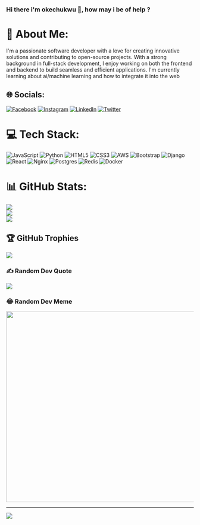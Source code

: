 ### Hi there i'm okechukwu 👋, how may i be of help ?
# 💫 About Me:
I'm a passionate software developer with a love for creating innovative solutions and contributing to open-source projects. With a strong background in full-stack development, I enjoy working on both the frontend and backend to build seamless and efficient applications.
I'm currently learning about ai/machine learning and how to integrate it into the web 


## 🌐 Socials:
[![Facebook](https://img.shields.io/badge/Facebook-%231877F2.svg?logo=Facebook&logoColor=white)](https://facebook.com/okechukwu.david.99) [![Instagram](https://img.shields.io/badge/Instagram-%23E4405F.svg?logo=Instagram&logoColor=white)](https://instagram.com/ok_e_chukwu) [![LinkedIn](https://img.shields.io/badge/LinkedIn-%230077B5.svg?logo=linkedin&logoColor=white)](https://linkedin.com/in/okechukwu-david-6a8a82256) [![Twitter](https://img.shields.io/badge/Twitter-%231DA1F2.svg?logo=Twitter&logoColor=white)](https://twitter.com/@chucks_dave) 

# 💻 Tech Stack:
![JavaScript](https://img.shields.io/badge/javascript-%23323330.svg?style=for-the-badge&logo=javascript&logoColor=%23F7DF1E) ![Python](https://img.shields.io/badge/python-3670A0?style=for-the-badge&logo=python&logoColor=ffdd54) ![HTML5](https://img.shields.io/badge/html5-%23E34F26.svg?style=for-the-badge&logo=html5&logoColor=white) ![CSS3](https://img.shields.io/badge/css3-%231572B6.svg?style=for-the-badge&logo=css3&logoColor=white) ![AWS](https://img.shields.io/badge/AWS-%23FF9900.svg?style=for-the-badge&logo=amazon-aws&logoColor=white) ![Bootstrap](https://img.shields.io/badge/bootstrap-%23563D7C.svg?style=for-the-badge&logo=bootstrap&logoColor=white) ![Django](https://img.shields.io/badge/django-%23092E20.svg?style=for-the-badge&logo=django&logoColor=white) ![React](https://img.shields.io/badge/react-%2320232a.svg?style=for-the-badge&logo=react&logoColor=%2361DAFB) ![Nginx](https://img.shields.io/badge/nginx-%23009639.svg?style=for-the-badge&logo=nginx&logoColor=white) ![Postgres](https://img.shields.io/badge/postgres-%23316192.svg?style=for-the-badge&logo=postgresql&logoColor=white) ![Redis](https://img.shields.io/badge/redis-%23DD0031.svg?style=for-the-badge&logo=redis&logoColor=white) ![Docker](https://img.shields.io/badge/docker-%230db7ed.svg?style=for-the-badge&logo=docker&logoColor=white)
# 📊 GitHub Stats:
![](https://github-readme-stats.vercel.app/api?username=Chucks-Dave&theme=dark&hide_border=false&include_all_commits=false&count_private=false)<br/>
![](https://github-readme-streak-stats.herokuapp.com/?user=Chucks-Dave&theme=dark&hide_border=false)<br/>
![](https://github-readme-stats.vercel.app/api/top-langs/?username=Chucks-Dave&theme=dark&hide_border=false&include_all_commits=false&count_private=false&layout=compact)

## 🏆 GitHub Trophies
![](https://github-profile-trophy.vercel.app/?username=Chucks-Dave&theme=darkhub&no-frame=false&no-bg=false&margin-w=4)

### ✍️ Random Dev Quote
![](https://quotes-github-readme.vercel.app/api?type=horizontal&theme=dark)

### 😂 Random Dev Meme
<img src="https://rm.up.railway.app/" width="512px"/>

---
[![](https://visitcount.itsvg.in/api?id=Chucks-Dave&icon=0&color=0)](https://visitcount.itsvg.in)

<!-- Proudly created with GPRM ( https://gprm.itsvg.in ) -->
